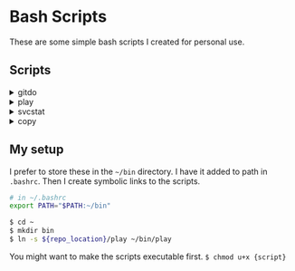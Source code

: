 # Bash Scripts

These are some simple bash scripts I created for personal use.

## Scripts

<details>
<summary>gitdo</summary>

Usage: `gitdo [options] <commit message>`

It's a simple script of git commands I use in order often. The script shows the results of git diff, and if input 'y' is given, it does `git add .` and commits with (commit message). If you used gitdop it also pushes to the current branch (HEAD).
A wrapper for frequently used git commands. When run, it shows the results of `git status` and adds, commits, and pushes automatically. Default behaviour can be customized. See `gitdo -h` for in-depth help.
Example:
```bash
# Add and commit all changes
$ gitdo "Commit message here"
# Add and commit without asking for confirmation
$ gitdo -a "Commit message here"
# Add, commit, and push without asking for confirmation
$ gitdo -pa "Commit message here"
# Add, commit, and push to 'upstream' without confirmation
$ gitdo -par upstream "Commit message here"
```

</details>

<details>
<summary>play</summary>

Usage: `play [keyword]`

A root music directory is set in the script. When invoked, the script checks the music directory and tries to find a playlist (.xspf extension) and opens it in vlc. If no playlist is found it checks the Albums folder and finds any album with the given keyword and play those in vlc. If no albums are found, it searches the whole music directory, including song/artist names and adds everything that contains the keyword and plays it in vlc.
</details>

<details>
<summary>svcstat</summary>

Usage: `svcstat [stopall]`

Helps to monitor the status of services, specially when you start/stop them frequently. The services checked by the script are in an array, where you can add new services or remove them easily. When invoked with root permissions and the parameter 'stopall' (i.e `$ svcstat stopall`) all services in the array will be stopped.
</details>

<details>
<summary>copy</summary>

Usage: `copy (source) (destination)`

It just calls rsync. I use this when I want to copy something and see progress as well. As of now, this could have been done easier with an alias.
</details>

## My setup
I prefer to store these in the `~/bin` directory. I have it added to path in `.bashrc`. Then I create symbolic links to the scripts.

```bash
# in ~/.bashrc
export PATH="$PATH:~/bin"

$ cd ~
$ mkdir bin
$ ln -s ${repo_location}/play ~/bin/play
```
You might want to make the scripts executable first.
`$ chmod u+x {script}`

